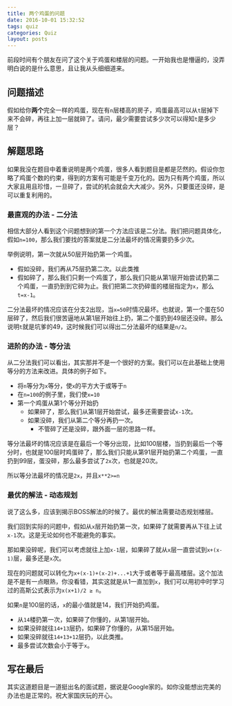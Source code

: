 ```yaml
---
title: 两个鸡蛋的问题
date: 2016-10-01 15:32:52
tags: quiz
categories: Quiz
layout: posts
---
```

前段时间有个朋友在问了这个关于鸡蛋和楼层的问题。一开始我也是懵逼的，没弄明白说的是什么意思，且让我从头细细道来。

<!-- more -->

## 问题描述

假如给你**两个**完全一样的鸡蛋，现在有`n`层楼高的房子，鸡蛋最高可以从`t`层掉下来不会碎，再往上加一层就碎了。请问，最少需要尝试多少次可以得知`t`是多少层？

## 解题思路

如果我没在题目中着重说明是两个鸡蛋，很多人看到题目是都是茫然的。假设你忽略了鸡蛋个数的约束，得到的方案有可能是千变万化的。因为只有两个鸡蛋，所以大家且用且珍惜，一旦碎了，尝试的机会就会大大减少。另外，只要蛋还没碎，是可以重复利用的。

### 最直观的办法 - 二分法

相信大部分人看到这个问题想到的第一个方法应该是二分法。我们把问题具体化，假如`n=100`，那么我们要找的答案就是二分法最坏的情况需要扔多少次。

举例说明，第一次就从50层开始扔第一个鸡蛋。
- 假如没碎，我们再从75层扔第二次。以此类推
- 假如碎了，那么我们只剩一个鸡蛋了，那么我们只能从第1层开始尝试扔第二个鸡蛋，一直扔到到它碎为止。我们把第二次扔碎蛋的楼层指定为`x`，那么`t=x-1`。

二分法最坏的情况应该在分支2出现，当`x=50`时情况最坏。也就说，第一个蛋在50层碎了，然后我们很苦逼地从第1层开始往上扔，第二个蛋扔到49层还没碎。那么说明`t`就是坑爹的49，这时候我们可以得出二分法最坏的结果是`n/2`。

### 进阶的办法 - 等分法

从二分法我们可以看出，其实那并不是一个很好的方案。我们可以在此基础上使用等分的方法来改进。具体的例子如下。

- 将`n`等分为`x`等分，使`x`的平方大于或等于`n`
- 在`n=100`的例子里，我们使`x=10`
- 第一个鸡蛋从第1个等分开始扔
  + 如果碎了，那么我们从第1层开始尝试，最多还需要尝试`x-1`次。
  + 如果没碎，我们从第二个等分再扔一次。
    + 不管碎了还是没碎，跟外面一层的思路一样。

等分法最坏的情况应该是在最后一个等分出现，比如100层楼，当扔到最后一个等分时，也就是100层时鸡蛋碎了，那么我们只能从第91层开始扔第二个鸡蛋，一直扔到99层，蛋没碎，那么最多尝试了`2x`次，也就是20次。

所以等分法最坏的情况是`2x`，并且`x**2>=n`

### 最优的解法 - 动态规划

说了这么多，应该到揭示BOSS解法的时候了。最优的解法需要动态规划楼层。

我们回到实际的问题中，假如从`x`层开始扔第一次，如果碎了就需要再从下往上试`x-1`次。这是无论如何也不能避免的事实。

那如果没碎呢，我们可以考虑就往上加`x-1`层，如果碎了就从`x`层一直尝试到`x+(x-1)`层，最多还是`x`次。

现在的问题就可以转化为`x+(x-1)+(x-2)+...+1`大于或者等于最高楼层。这个加法是不是有一点眼熟，你没看错，其实这就是从1一直加到`x`，我们可以用初中时学习过的高斯公式表示为`x(x+1)/2 ≥ n`。

如果`n`是100层的话，`x`的最小值就是14，我们开始扔鸡蛋。

- 从`14`楼扔第一次，如果碎了你懂的，从第1层开始。
- 如果没碎就往`14+13`层扔，如果碎了你懂的，从第15层开始。
- 如果没碎就往`14+13+12`层扔，以此类推。
- 最多尝试次数会小于等于`x`。

## 写在最后

其实这道题目是一道挺出名的面试题，据说是Google家的。如你没能想出完美的办法也是正常的。祝大家国庆玩的开心。
